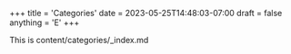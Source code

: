 +++
title = 'Categories'
date = 2023-05-25T14:48:03-07:00
draft = false
anything = 'E'
+++

This is content/categories/_index.md
